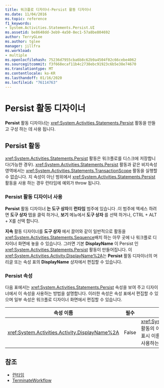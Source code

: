 ```yaml
---
title: 워크플로 디자이너-Persist 활동 디자이너
ms.date: 11/04/2016
ms.topic: reference
f1_keywords:
- System.Activities.Statements.Persist.UI
ms.assetid: be8648dd-3eb9-4a50-8ec1-57a8be804692
author: TerryGLee
ms.author: tglee
manager: jillfra
ms.workload:
- multiple
ms.openlocfilehash: 75236d7955cba6b8c62b9a4504f02c66cebe4062
ms.sourcegitcommit: f3f668ecaf11b4c2738ebc91923c6b5e38e74670
ms.translationtype: MT
ms.contentlocale: ko-KR
ms.lasthandoff: 01/16/2020
ms.locfileid: "76114763"
---
```

# <a name="persist-activity-designer"></a>Persist 활동 디자이너

**Persist** 활동 디자이너는 <xref:System.Activities.Statements.Persist> 활동을 만들고 구성 하는 데 사용 됩니다.

## <a name="the-persist-activity"></a>Persist 활동

<xref:System.Activities.Statements.Persist> 활동은 워크플로를 디스크에 저장합니다(가능한 경우). <xref:System.Activities.Statements.Persist> 활동과 같은 비지속성 영역에서는 <xref:System.Activities.Statements.TransactionScope> 활동을 실행할 수 없습니다. 지 속성이 아닌 범위에서 <xref:System.Activities.Statements.Persist> 활동을 사용 하는 경우 런타임에 예외가 throw 됩니다.

### <a name="using-the-persist-activity-designer"></a>Persist 활동 디자이너 사용

**Persist** 활동 디자이너 **는 도구 상자**의 **런타임** 범주에 있습니다 .이 범주에 액세스 하려면 **도구 상자** 탭을 클릭 하거나, **보기** 메뉴에서 **도구 상자** 를 선택 하거나, CTRL + ALT + X를 선택 합니다.

**지속** 활동 디자이너를 **도구 상자** 에서 끌어와 같이 일반적으로 활동을 <xref:System.Activities.Statements.Sequence>배치 하는 아무 곳에 나 워크플로 디자이너 화면에 놓을 수 있습니다. 그러면 기본 **DisplayName** 이 Persist 인 <xref:System.Activities.Statements.Persist> 활동이 만들어집니다. 이 <xref:System.Activities.Activity.DisplayName%2A>는 **Persist** 활동 디자이너의 머리글 또는 속성 표의 **DisplayName** 상자에서 편집할 수 있습니다.

### <a name="the-persist-properties"></a>Persist 속성

다음 표에서는 <xref:System.Activities.Statements.Persist> 속성을 보여 주고 디자이너에서 이 속성을 사용하는 방법을 설명합니다. 이러한 속성은 속성 표에서 편집할 수 있으며 일부 속성은 워크플로 디자이너 화면에서 편집할 수 있습니다.

|속성 이름|필수|용도|
|-|--------------|-|
|<xref:System.Activities.Activity.DisplayName%2A>|False|<xref:System.Activities.Statements.Persist> 활동의 이름입니다. 기본값은 Persist입니다. 표시 이름이 꼭 필요하지 않더라도 표시 이름을 사용하는 것이 좋습니다.|

## <a name="see-also"></a>참조

- [런타임](../workflow-designer/runtime-activity-designers.md)
- [TerminateWorkflow](../workflow-designer/terminateworkflow-activity-designer.md)
